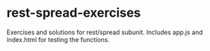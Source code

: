 # rest-spread-exercises
Exercises and solutions for rest/spread subunit. Includes app.js and index.html for testing the functions.
